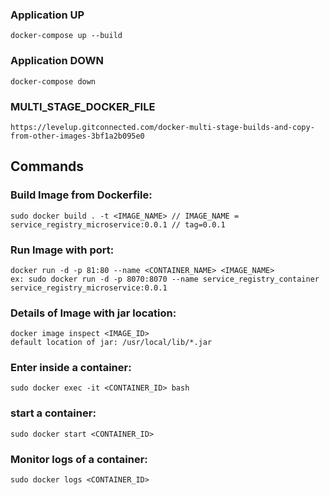 ### Application UP
    docker-compose up --build
### Application DOWN
    docker-compose down


### MULTI_STAGE_DOCKER_FILE
    https://levelup.gitconnected.com/docker-multi-stage-builds-and-copy-from-other-images-3bf1a2b095e0

## Commands
### Build Image from Dockerfile:
    sudo docker build . -t <IMAGE_NAME> // IMAGE_NAME = service_registry_microservice:0.0.1 // tag=0.0.1

### Run Image with port:
    docker run -d -p 81:80 --name <CONTAINER_NAME> <IMAGE_NAME>
    ex: sudo docker run -d -p 8070:8070 --name service_registry_container service_registry_microservice:0.0.1

### Details of Image with jar location:
    docker image inspect <IMAGE_ID>
    default location of jar: /usr/local/lib/*.jar

### Enter inside a container:
    sudo docker exec -it <CONTAINER_ID> bash

### start a container:
    sudo docker start <CONTAINER_ID>
    
### Monitor logs of a container:
    sudo docker logs <CONTAINER_ID>
